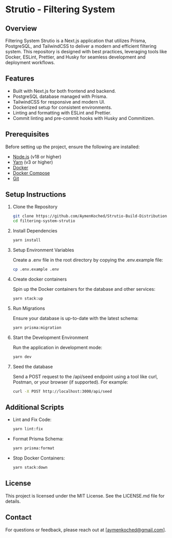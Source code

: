 # Strutio - Filtering System

## Overview

Filtering System Strutio is a Next.js application that utilizes Prisma, PostgreSQL, and TailwindCSS to deliver a modern and efficient filtering system. This repository is designed with best practices, leveraging tools like Docker, ESLint, Prettier, and Husky for seamless development and deployment workflows.

## Features

- Built with Next.js for both frontend and backend.
- PostgreSQL database managed with Prisma.
- TailwindCSS for responsive and modern UI.
- Dockerized setup for consistent environments.
- Linting and formatting with ESLint and Prettier.
- Commit linting and pre-commit hooks with Husky and Commitizen.

## Prerequisites

Before setting up the project, ensure the following are installed:

- [Node.js](https://nodejs.org/en) (v18 or higher)
- [Yarn](https://yarnpkg.com/) (v3 or higher)
- [Docker](https://docs.docker.com/get-docker/)
- [Docker Compose](https://docs.docker.com/compose/install/)
- [Git](https://git-scm.com/book/en/v2/Getting-Started-Installing-Git)

## Setup Instructions

1. Clone the Repository

   ```bash
   git clone https://github.com/AymenKoched/Strutio-Build-Distribution-Platform.git
   cd filtering-system-strutio
   ```

2. Install Dependencies

   ```bash
   yarn install
   ```

3. Setup Environment Variables

   Create a .env file in the root directory by copying the .env.example file:

   ```bash
   cp .env.example .env
   ```

4. Create docker containers

   Spin up the Docker containers for the database and other services:

   ```bash
   yarn stack:up
   ```

5. Run Migrations

   Ensure your database is up-to-date with the latest schema:

   ```bash
   yarn prisma:migration
   ```

6. Start the Development Environment

   Run the application in development mode:

   ```bash
   yarn dev
   ```

7. Seed the database

   Send a POST request to the /api/seed endpoint using a tool like curl, Postman, or your browser (if supported). For example:

   ```bash
   curl -X POST http://localhost:3000/api/seed
   ```

## Additional Scripts

- Lint and Fix Code:
  ```bash
  yarn lint:fix
  ```
- Format Prisma Schema:
  ```bash
  yarn prisma:format
  ```
- Stop Docker Containers:
  ```bash
  yarn stack:down
  ```

## License

This project is licensed under the MIT License. See the LICENSE.md file for details.

## Contact

For questions or feedback, please reach out at [aymenkoched@gmail.com].
